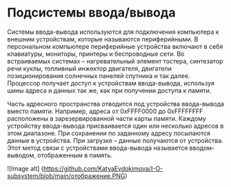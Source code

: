 # Подсистемы ввода/вывода
Системы ввода-вывода используются для подключения компьютера к внешним устройствам, которые называются периферийными. В персональном компьютере периферийные устройства включают в себя клавиатуры, мониторы, принтеры и беспроводные сети. Во встраиваемых системах – нагревательный элемент тостера, синтезатор речи куклы, топливный инжектор двигателя, двигатели позиционирования солнечных панелей спутника и так далее. Процессор получает доступ к устройствам ввода-вывода, используя шины адреса и данных так же, как при получении доступа к памяти.

Часть адресного пространства отводится под устройства ввода-вывода вместо памяти. Например, адреса от 0xFFFF0000 до 0xFFFFFFFF расположены в зарезервированной части карты памяти. Каждому устройству ввода-вывода присваивается один или несколько адресов в этом диапазоне. При сохранении по заданному адресу посылаются данные в устройства. При загрузке – данные получаются от устройства. Этот метод связи с устройствами ввода-вывода называется вводом-выводом, отображенным в память.

![Image alt] (https://github.com/KatyaEvdokimova/I-O-subsystem/blob/main/отображение.PNG)
